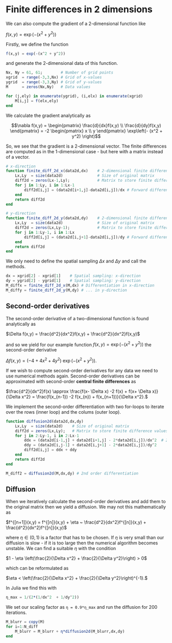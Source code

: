 # Finite differences in 2 dimensions

We can also compute the gradient of a 2-dimensional function like

$f(x,y) = \exp\left(- (x^2 + y^2) \right)$

Firstly, we define the function
```julia
f(x,y) = exp(-(x^2 + y^2))
```
and generate the 2-dimensional data of this function.

```julia
Nx, Ny = 61, 61;        # Number of grid points
xgrid  = range(-3,3,Nx) # Grid of x-values 
ygrid  = range(-3,3,Ny) # Grid of y-values 
M      = zeros(Nx,Ny)   # Data values

for (j,ely) in enumerate(ygrid), (i,elx) in enumerate(xgrid)
    M[i,j] = f(elx,ely)
end
```

We calculate the gradient analytically as 

```math
\nabla f(x,y) =
\begin{pmatrix}
\frac{d}{dx}f(x,y) \\
\frac{d}{dy}f(x,y)
\end{pmatrix} =
 -2
\begin{pmatrix}
x \\
y
\end{pmatrix}
\exp\left(- (x^2 + y^2) \right)
```

So, we see that the gradient is a 2-dimensional vector. The finite differences are computed as in the 1-dimensional case - but here with a matrix instead of a vector.

```julia
# x-direction
function finite_diff_2d_x(data2d,dx)    # 2-dimensional finite differences: x-direction
    Lx,Ly  = size(data2d)               # Size of original matrix
    diff2d = zeros(Lx-1,Ly);            # Matrix to store finite difference values
    for j in 1:Ly, i in 1:Lx-1
        diff2d[i,j] = (data2d[i+1,j]-data2d[i,j])/dx # Forward difference scheme
    end
    return diff2d
end

# y-direction
function finite_diff_2d_y(data2d,dy)    # 2-dimensional finite differences: y-direction
    Lx,Ly  = size(data2d)               # Size of original matrix
    diff2d = zeros(Lx,Ly-1);            # Matrix to store finite difference values
    for j in 1:Ly-1, i in 1:Lx
        diff2d[i,j] = (data2d[i,j+1]-data2d[i,j])/dy # Forward difference scheme
    end
    return diff2d
end
```

We only need to define the spatial sampling $\Delta x$ and $\Delta y$ and call the methods.
```julia
dx = xgrid[2] - xgrid[1]    # Spatial sampling: x-direction
dy = ygrid[2] - ygrid[1]    # Spatial sampling: y-direction
M_diffx = finite_diff_2d_x(M,dx) # Differentiation in x-direction
M_diffy = finite_diff_2d_y(M,dy) # ... in y-direction

```


## Second-order derivatives 

The second-order derivative of a two-dimensional function is found analytically as

$\Delta f(x,y) = \frac{d^2}{dx^2}f(x,y) + \frac{d^2}{dx^2}f(x,y)$

and so we yield for our example function $f(x,y) = \exp\left(- (x^2 + y^2) \right)$ the second-order derivative 

$\Delta f(x,y) = (-4 + 4x^2 +4y^2)~\exp\left(- (x^2 + y^2)\right).$

If we wish to compute second-order derivatives for any data we need to use numerical methods again. Second-order derivatives can be approximated with second-order **central finite differences** as

$\frac{d^2}{dx^2}f(x) \approx \frac{f(x- \Delta x) -2 f(x) + f(x+ \Delta x)}{\Delta x^2} = \frac{f(x_{n-1}) -2 f(x_{n}) + f(x_{n+1})}{\Delta x^2}.$

We implement the second-order differentiation with two for-loops to iterate over the rows (inner loop) and the colums (outer loop). 

```julia
function diffusion2d(data2d,dx,dy)
    Lx,Ly  = size(data2d)    # Size of original matrix
    diff2d = zeros(Lx,Ly);   # Matrix to store finite difference values
    for j in 2:Ly-1, i in 2:Lx-1
        ddx = (data2d[i-1,j] + data2d[i+1,j] - 2*data2d[i,j])/dx^2  # 2nd order finite differences
        ddy = (data2d[i,j-1] + data2d[i,j+1] - 2*data2d[i,j])/dy^2
        diff2d[i,j] = ddx + ddy 
    end
    return diff2d
end

M_diff2 = diffusion2d(M,dx,dy) # 2nd order differentiation
```

## Diffusion
When we iteratively calculate the second-order derivatives and add them to the original matrix then we yield a diffusion. We may not this mathematically as

$f^{[n+1]}(x,y) = f^{[n]}(x,y) + \eta ~ \frac{d^2}{dx^2}f^{[n]}(x,y) + \frac{d^2}{dx^2}f^{[n]}(x,y)$

where $\eta \in (0,1)$ is a factor that has to be chosen. If $\eta$ is very small than our diffusion is slow - if it is too large then the numerical algorithm becomes unstable. We can find a suitable $\eta$ with the condition

$1 - \eta \left(\frac{2}{\Delta x^2} + \frac{2}{\Delta y^2}\right) > 0$

which can be reformulated as

$\eta < \left(\frac{2}{\Delta x^2} + \frac{2}{\Delta y^2}\right)^{-1}.$

In Julia we find this with

```julia
η_max = 1/(2*(1/dx^2  + 1/dy^2))
```
We set our scaling factor as `η = 0.9*η_max` and run the diffusion for $200$ iterations.
```julia
M_blurr = copy(M)
for i=1:N_diff
    M_blurr = M_blurr + η*diffusion2d(M_blurr,dx,dy)
end
```
